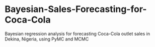 # Bayesian-Sales-Forecasting-for-Coca-Cola
Bayesian regression analysis for forecasting Coca-Cola outlet sales in Dekina, Nigeria, using PyMC and MCMC
